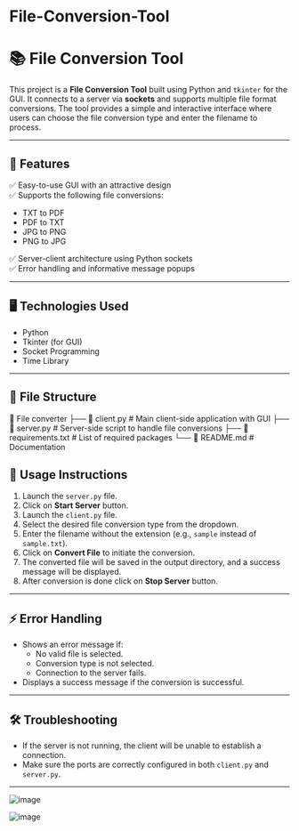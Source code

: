 # File-Conversion-Tool
# 📚 File Conversion Tool

This project is a **File Conversion Tool** built using Python and `tkinter` for the GUI. It connects to a server via **sockets** and supports multiple file format conversions. The tool provides a simple and interactive interface where users can choose the file conversion type and enter the filename to process.

---

## 🚀 Features
✅ Easy-to-use GUI with an attractive design  
✅ Supports the following file conversions:
- TXT to PDF  
- PDF to TXT  
- JPG to PNG  
- PNG to JPG  

✅ Server-client architecture using Python sockets  
✅ Error handling and informative message popups  

---

## 🖥️ Technologies Used
- Python
- Tkinter (for GUI)
- Socket Programming
- Time Library

---

## 📄 File Structure
📁 File converter 
├── 📄 client.py # Main client-side application with GUI 
├── 📄 server.py # Server-side script to handle file conversions 
├── 📄 requirements.txt # List of required packages 
└── 📄 README.md # Documentation

## 📝 Usage Instructions
1. Launch the `server.py` file.
2. Click on **Start Server** button.
3. Launch the `client.py` file.  
4. Select the desired file conversion type from the dropdown.  
5. Enter the filename without the extension (e.g., `sample` instead of `sample.txt`).  
6. Click on **Convert File** to initiate the conversion.  
7. The converted file will be saved in the output directory, and a success message will be displayed.  
8. After conversion is done click on **Stop Server** button.
---

## ⚡️ Error Handling
- Shows an error message if:
    - No valid file is selected.
    - Conversion type is not selected.
    - Connection to the server fails.
- Displays a success message if the conversion is successful.

---

## 🛠️ Troubleshooting
- If the server is not running, the client will be unable to establish a connection.
- Make sure the ports are correctly configured in both `client.py` and `server.py`.

---
![image](https://github.com/user-attachments/assets/ea4938a1-9728-4e0a-b09a-3d21b4341745)


![image](https://github.com/user-attachments/assets/8730247a-e1c9-4a85-b6a2-fe75d139e04a)

